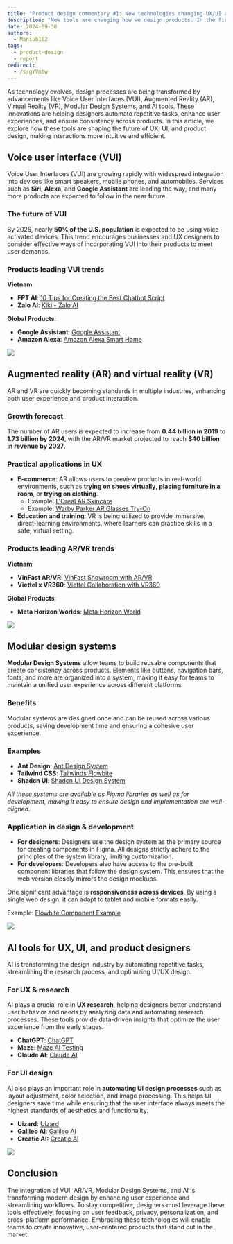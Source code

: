 ```yaml
---
title: "Product design commentary #1: New technologies changing UX/UI and product design"
description: "New tools are changing how we design products. In the first edition, we look at voice controls, mixed reality, reusable design parts, and smart helpers. See how they're being used, what's popular, and why designers should care. Learn to make things that are easier and better to use."
date: 2024-09-30
authors:
  - Maniub102
tags:
  - product-design
  - report
redirect:
  - /s/gYVmtw
---
```


As technology evolves, design processes are being transformed by advancements like Voice User Interfaces (VUI), Augmented Reality (AR), Virtual Reality (VR), Modular Design Systems, and AI tools. These innovations are helping designers automate repetitive tasks, enhance user experiences, and ensure consistency across products. In this article, we explore how these tools are shaping the future of UX, UI, and product design, making interactions more intuitive and efficient.

## Voice user interface (VUI)

Voice User Interfaces (VUI) are growing rapidly with widespread integration into devices like smart speakers, mobile phones, and automobiles. Services such as **Siri**, **Alexa**, and **Google Assistant** are leading the way, and many more products are expected to follow in the near future.

### The future of VUI

By 2026, nearly **50% of the U.S. population** is expected to be using voice-activated devices. This trend encourages businesses and UX designers to consider effective ways of incorporating VUI into their products to meet user demands.

### Products leading VUI trends

**Vietnam**:

- **FPT AI**: [10 Tips for Creating the Best Chatbot Script](https://fpt.ai/blogs/10-tips-creating-best-chatbot-script-fptai-conversation-part-1/)
- **Zalo AI**: [Kiki - Zalo AI](https://kiki.zalo.ai/)

**Global Products**:

- **Google Assistant**: [Google Assistant](https://assistant.google.com/)
- **Amazon Alexa**: [Amazon Alexa Smart Home](https://www.amazon.com/alexa-smart-home/)

![](assets/product-design-commentary-20240927-1.png)

## Augmented reality (AR) and virtual reality (VR)

AR and VR are quickly becoming standards in multiple industries, enhancing both user experience and product interaction.

### Growth forecast

The number of AR users is expected to increase from **0.44 billion in 2019** to **1.73 billion by 2024**, with the AR/VR market projected to reach **$40 billion in revenue by 2027**.

### Practical applications in UX

- **E-commerce**: AR allows users to preview products in real-world environments, such as **trying on shoes virtually**, **placing furniture in a room**, or **trying on clothing**.
  - Example: [L'Oreal AR Skincare](https://www.lorealparisusa.com/skin-care/facial-moisturizers/age-perfect-rosy-tone-cooling-night-moisturizer)
  - Example: [Warby Parker AR Glasses Try-On](https://www.warbyparker.com/)
- **Education and training**: VR is being utilized to provide immersive, direct-learning environments, where learners can practice skills in a safe, virtual setting.

### Products leading AR/VR trends

**Vietnam**:

- **VinFast AR/VR**: [VinFast Showroom with AR/VR](https://vinfastauto.com/vn_vi/vingroup-phat-trien-cong-nghe-arvr-tai-showroom-vin3s)
- **Viettel x VR360**: [Viettel Collaboration with VR360](https://vr360.com.vn/du-an-hop-tac-giua-viettel-va-vr360)

**Global Products**:

- **Meta Horizon Worlds**: [Meta Horizon World](https://www.meta.com/horizon-worlds/)

![](assets/product-design-commentary-20240927-2.png)

## Modular design systems

**Modular Design Systems** allow teams to build reusable components that create consistency across products. Elements like buttons, navigation bars, fonts, and more are organized into a system, making it easy for teams to maintain a unified user experience across different platforms.

### Benefits

Modular systems are designed once and can be reused across various products, saving development time and ensuring a cohesive user experience.

### Examples

- **Ant Design**: [Ant Design System](https://ant.design/)
- **Tailwind CSS**: [Tailwinds Flowbite](https://flowbite.com/docs/getting-started/introduction/)
- **Shadcn UI**: [Shadcn UI Design System](https://ui.shadcn.com/docs/figma)

_All these systems are available as Figma libraries as well as for development, making it easy to ensure design and implementation are well-aligned._

### Application in design & development

- **For designers**: Designers use the design system as the primary source for creating components in Figma. All designs strictly adhere to the principles of the system library, limiting customization.
- **For developers**: Developers also have access to the pre-built component libraries that follow the design system. This ensures that the web version closely mirrors the design mockups.

One significant advantage is **responsiveness across devices**. By using a single web design, it can adapt to tablet and mobile formats easily.

Example: [Flowbite Component Example](https://flowbite.com/docs/components/tables/)

![](assets/product-design-commentary-20240927-3.png)

## AI tools for UX, UI, and product designers

AI is transforming the design industry by automating repetitive tasks, streamlining the research process, and optimizing UI/UX design.

### For UX & research

AI plays a crucial role in **UX research**, helping designers better understand user behavior and needs by analyzing data and automating research processes. These tools provide data-driven insights that optimize the user experience from the early stages.

- **ChatGPT**: [ChatGPT](https://chatgpt.com/)
- **Maze**: [Maze AI Testing](https://maze.co/ai/)
- **Claude AI**: [Claude AI](https://claude.ai/new)

### For UI design

AI also plays an important role in **automating UI design processes** such as layout adjustment, color selection, and image processing. This helps UI designers save time while ensuring that the user interface always meets the highest standards of aesthetics and functionality.

- **Uizard**: [Uizard](https://uizard.io/)
- **Galileo AI**: [Galileo AI](https://www.usegalileo.ai/)
- **Creatie AI:** [Creatie AI](https://creatie.ai)

![](assets/product-design-commentary-20240927-4.png)

## Conclusion

The integration of VUI, AR/VR, Modular Design Systems, and AI is transforming modern design by enhancing user experience and streamlining workflows. To stay competitive, designers must leverage these tools effectively, focusing on user feedback, privacy, personalization, and cross-platform performance. Embracing these technologies will enable teams to create innovative, user-centered products that stand out in the market.
